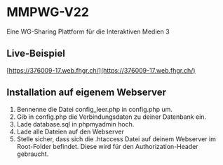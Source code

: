 # MMPWG-V22
 Eine WG-Sharing Plattform für die Interaktiven Medien 3

 ## Live-Beispiel

[https://376009-17.web.fhgr.ch/](https://376009-17.web.fhgr.ch/)

## Installation auf eigenem Webserver

1) Bennenne die Datei config_leer.php in config.php um.
2) Gib in config.php die Verbindungsdaten zu deiner Datenbank ein.
3) Lade database.sql in phpmyadmin hoch.
4) Lade alle Dateien auf den Webserver
5) Stelle sicher, dass sich die .htaccess Datei auf deinem Webserver im Root-Folder befindet. Diese wird für den Authorization-Header gebraucht.